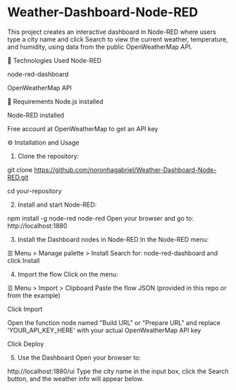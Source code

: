 # Weather-Dashboard-Node-RED

This project creates an interactive dashboard in Node-RED where users type a city name and click Search to view the current weather, temperature, and humidity, using data from the public OpenWeatherMap API.

🚀 Technologies Used
Node-RED

node-red-dashboard

OpenWeatherMap API

🧰 Requirements
Node.js installed

Node-RED installed

Free account at OpenWeatherMap to get an API key

⚙️ Installation and Usage
1. Clone the repository:

git clone https://github.com/noronhagabriel/Weather-Dashboard-Node-RED.git

cd your-repository


2. Install and start Node-RED:

npm install -g node-red
node-red
Open your browser and go to: http://localhost:1880


3. Install the Dashboard nodes in Node-RED
In the Node-RED menu:

☰ Menu > Manage palette > Install
Search for: node-red-dashboard and click Install


4. Import the flow
Click on the menu:

☰ Menu > Import > Clipboard
Paste the flow JSON (provided in this repo or from the example)

Click Import

Open the function node named "Build URL" or "Prepare URL" and replace 'YOUR_API_KEY_HERE' with your actual OpenWeatherMap API key

Click Deploy


5. Use the Dashboard
Open your browser to:

http://localhost:1880/ui
Type the city name in the input box, click the Search button, and the weather info will appear below.
